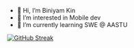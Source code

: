 - 👋 Hi, I’m Biniyam Kin
- 👀 I’m interested in Mobile dev
- 🌱 I’m currently learning SWE @ AASTU

[![GitHub Streak](https://streak-stats.demolab.com/?user=biniKin&theme=dark)](https://git.io/streak-stats)

<!---
biniKin/biniKin is a ✨ special ✨ repository because its `README.md` (this file) appears on your GitHub profile.
You can click the Preview link to take a look at your changes.
--->
